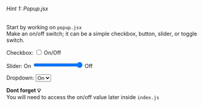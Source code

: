 ###### Hint 1: Popup.jsx

Start by working on `popup.jsx`  
Make an on/off switch; it can be a simple checkbox, button, slider, or toggle switch.</p>

<p>Checkbox: <input type="checkbox" id="checkboxToggle"/> On/Off
<p>Slider: On <input type="range" min="0" max="1" /> Off</p>
<p>Dropdown: 
<select style="color: black;">
  <option value="on">On</option>
  <option value="off">Off</option>
</select>

</p>

**Dont forget 💡**    
You will need to access the on/off value later inside `index.js` 
